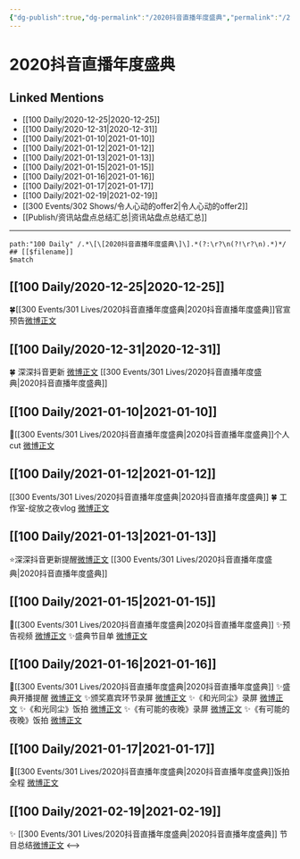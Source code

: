 ```yaml
---
{"dg-publish":true,"dg-permalink":"/2020抖音直播年度盛典","permalink":"/2020抖音直播年度盛典/","created":"2023-04-08T18:13:52.000+08:00","updated":"2023-04-10T16:04:25.000+08:00"}
---
```


# 2020抖音直播年度盛典

## Linked Mentions
- [[100 Daily/2020-12-25\|2020-12-25]]
- [[100 Daily/2020-12-31\|2020-12-31]]
- [[100 Daily/2021-01-10\|2021-01-10]]
- [[100 Daily/2021-01-12\|2021-01-12]]
- [[100 Daily/2021-01-13\|2021-01-13]]
- [[100 Daily/2021-01-15\|2021-01-15]]
- [[100 Daily/2021-01-16\|2021-01-16]]
- [[100 Daily/2021-01-17\|2021-01-17]]
- [[100 Daily/2021-02-19\|2021-02-19]]
- [[300 Events/302 Shows/令人心动的offer2\|令人心动的offer2]]
- [[Publish/资讯站盘点总结汇总\|资讯站盘点总结汇总]]


---

```expander
path:"100 Daily" /.*\[\[2020抖音直播年度盛典\]\].*(?:\r?\n(?!\r?\n).*)*/
## [[$filename]]
$match
```
## [[100 Daily/2020-12-25\|2020-12-25]]
🍀[[300 Events/301 Lives/2020抖音直播年度盛典\|2020抖音直播年度盛典]]官宣预告[微博正文](https://m.weibo.cn/6466290670/4586005807508721)
## [[100 Daily/2020-12-31\|2020-12-31]]
🍀 深深抖音更新 [微博正文](https://weibo.com/6466290670/JAY2fAE8R) [[300 Events/301 Lives/2020抖音直播年度盛典\|2020抖音直播年度盛典]]
## [[100 Daily/2021-01-10\|2021-01-10]]
🌟[[300 Events/301 Lives/2020抖音直播年度盛典\|2020抖音直播年度盛典]]个人cut [微博正文](https://m.weibo.cn/6466290670/4591789644717290)

## [[100 Daily/2021-01-12\|2021-01-12]]
[[300 Events/301 Lives/2020抖音直播年度盛典\|2020抖音直播年度盛典]]
🍀 工作室-绽放之夜vlog [微博正文](https://m.weibo.cn/6466290670/4592544477093905)
## [[100 Daily/2021-01-13\|2021-01-13]]
⭐深深抖音更新提醒[微博正文](https://m.weibo.cn/6466290670/4592915127207561) [[300 Events/301 Lives/2020抖音直播年度盛典\|2020抖音直播年度盛典]]
## [[100 Daily/2021-01-15\|2021-01-15]]
🌟[[300 Events/301 Lives/2020抖音直播年度盛典\|2020抖音直播年度盛典]]
✨预告视频 [微博正文](https://m.weibo.cn/6466290670/4593567538876641)
✨盛典节目单 [微博正文](https://m.weibo.cn/6466290670/4593674535045015)
## [[100 Daily/2021-01-16\|2021-01-16]]
🌟[[300 Events/301 Lives/2020抖音直播年度盛典\|2020抖音直播年度盛典]]
✨盛典开播提醒 [微博正文](https://m.weibo.cn/6466290670/4593931188440881)
✨颁奖嘉宾环节录屏 [微博正文](https://m.weibo.cn/6466290670/4594109857139106)
✨《和光同尘》录屏 [微博正文](https://m.weibo.cn/6466290670/4594111669089872)
✨《和光同尘》饭拍 [微博正文](https://m.weibo.cn/6466290670/4594134646005261)
✨《有可能的夜晚》录屏 [微博正文](https://m.weibo.cn/6466290670/4594112173450552)
✨《有可能的夜晚》饭拍 [微博正文](https://m.weibo.cn/6466290670/4594127066381485)

## [[100 Daily/2021-01-17\|2021-01-17]]
🌟[[300 Events/301 Lives/2020抖音直播年度盛典\|2020抖音直播年度盛典]]饭拍全程 [微博正文](https://m.weibo.cn/6466290670/4594465894842630)
## [[100 Daily/2021-02-19\|2021-02-19]]
✨ [[300 Events/301 Lives/2020抖音直播年度盛典\|2020抖音直播年度盛典]] 节目总结[微博正文](https://m.weibo.cn/6466290670/4606346677195525)
<-->